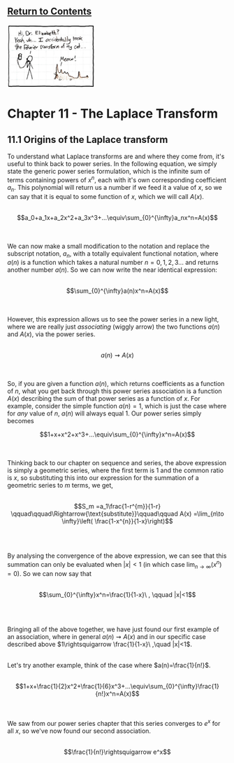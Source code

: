 <script type="text/x-mathjax-config">
  MathJax.Hub.Config({
    tex2jax: {
      inlineMath: [ ['$','$'], ["\\(","\\)"] ],
      processEscapes: true
    }
  });
</script>

<script type="text/javascript" async
  src="https://cdnjs.cloudflare.com/ajax/libs/mathjax/2.7.5/MathJax.js?config=TeX-MML-AM_CHTML">
</script>
<script type="text/javascript" src="tutorialSheetScripts.js"> </script>
<link rel="stylesheet" type="text/css" media="all" href="styles.css">

## [Return to Contents](notes-contents)

<img src="figs/xkcdFourierCat.jpg" width="200"/>

# Chapter 11 - The Laplace Transform

## <a id="origins-of-laplace"></a>11.1 Origins of the Laplace transform
To understand what Laplace transforms are and where they come from, it's useful to think back to power series. In the following equation, we simply state the generic power series formulation, which is the infinite sum of terms containing powers of $x^n$, each with it's own corresponding coefficient $a_n$. This polynomial will return us a number if we feed it a value of $x$, so we can say that it is equal to some function of $x$, which we will call $A(x)$. <br><br>

$$a_0+a_1x+a_2x^2+a_3x^3+...\equiv\sum_{0}^{\infty}a_nx^n=A(x)$$

<br><br>
We can now make a small modification to the notation and replace the subscript notation, $a_n$, with a totally equivalent functional notation, where $a(n)$ is a function which takes a natural number $n=0,1,2,3...$ and returns another number $a(n)$. So we can now write the near identical expression:<br><br>

$$\sum_{0}^{\infty}a(n)x^n=A(x)$$

<br><br>
However, this expression allows us to see the power series in a new light, where we are really just *associating* (wiggly arrow) the two functions $a(n)$ and $A(x)$, via the power series. <br><br>

$$a(n)\rightsquigarrow A(x)$$

<br><br>
So, if you are given a function $a(n)$, which returns coefficients as a function of $n$,  what you get back through this power series association is a function $A(x)$ describing the sum of that power series as a function of $x$. For example, consider the simple function $a(n)=1$, which is just the case where for *any* value of $n$, $a(n)$ will always equal 1. Our power series simply becomes

$$1+x+x^2+x^3+...\equiv\sum_{0}^{\infty}x^n=A(x)$$

<br><br>
Thinking back to our chapter on sequence and series, the above expression is simply a geometric series, where the first term is 1 and the common ratio is $x$, so substituting this into our expression for the summation of a geometric series to $m$ terms, we get,<br><br>

$$S_m   =a_1\frac{1-r^{m}}{1-r} \qquad\qquad\Rightarrow{\text{substitute}}\qquad\qquad
A(x)   =\lim_{n\to \infty}\left( \frac{1-x^{n}}{1-x}\right)$$

<br><br>

By analysing the convergence of the above expression, we can see that this summation can only be evaluated when $|x|<1$ (in which case $\lim_{n\to\infty}(x^n)=0)$. So we can now say that
<br><br>

$$\sum_{0}^{\infty}x^n=\frac{1}{1-x}\ , \qquad |x|<1$$

<br><br>

Bringing all of the above together,  we have just found our first example of an association, where in general $a(n)\rightsquigarrow A(x)$ and in our specific case described above $1\rightsquigarrow \frac{1}{1-x}\ ,\quad |x|<1$.
<br><br>

Let's try another example, think of the case where $a(n)=\frac{1}{n!}$.<br><br>

$$1+x+\frac{1}{2}x^2+\frac{1}{6}x^3+...\equiv\sum_{0}^{\infty}\frac{1}{n!}x^n=A(x)$$

<br><br>
We saw from our power series chapter that this series converges to $e^x$ for all $x$, so we've now found our second association.<br><br>

$$\frac{1}{n!}\rightsquigarrow e^x$$

<br><br>

